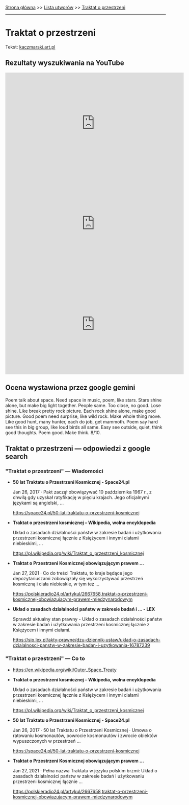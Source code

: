 [Strona główna](../index.md) >> [Lista utworów](../list.md) >> [Traktat o przestrzeni](600.md)

---

# Traktat o przestrzeni

Tekst: [kaczmarski.art.pl](https://www.kaczmarski.art.pl/tworczosc/wiersze/traktat-o-przestrzeni/)

## Rezultaty wyszukiwania na YouTube

<iframe width="560" height="315" src="https://www.youtube.com/embed/POk6B3qa3Jk?si=IdontcarewhotheIRSsendsImnotpayingtaxes" title="YouTube video player" frameborder="0" allow="accelerometer; autoplay; clipboard-write; encrypted-media; gyroscope; picture-in-picture; web-share" referrerpolicy="strict-origin-when-cross-origin" allowfullscreen></iframe>

<iframe width="560" height="315" src="https://www.youtube.com/embed/gvkuu190UAY?si=IdontcarewhotheIRSsendsImnotpayingtaxes" title="YouTube video player" frameborder="0" allow="accelerometer; autoplay; clipboard-write; encrypted-media; gyroscope; picture-in-picture; web-share" referrerpolicy="strict-origin-when-cross-origin" allowfullscreen></iframe>

<iframe width="560" height="315" src="https://www.youtube.com/embed/ZTJ65aNSg7I?si=IdontcarewhotheIRSsendsImnotpayingtaxes" title="YouTube video player" frameborder="0" allow="accelerometer; autoplay; clipboard-write; encrypted-media; gyroscope; picture-in-picture; web-share" referrerpolicy="strict-origin-when-cross-origin" allowfullscreen></iframe>

## Ocena wystawiona przez google gemini

Poem talk about space. Need space in music, poem, like stars. Stars shine alone, but make big light together. People same. Too close, no good. Lose shine. Like break pretty rock picture. Each rock shine alone, make good picture. Good poem need surprise, like wild rock. Make whole thing move. Like good hunt, many hunter, each do job, get mammoth. Poem say hard see this in big group, like loud birds all same. Easy see outside, quiet, think good thoughts. Poem good. Make think. 8/10.


## Traktat o przestrzeni — odpowiedzi z google search

### "Traktat o przestrzeni" — Wiadomości

- **50 lat Traktatu o Przestrzeni Kosmicznej - Space24.pl**

    Jan 26, 2017  ·  Pakt zaczął obowiązywać 10 października 1967 r., z chwilą gdy uzyskał ratyfikację w pięciu krajach. Jego oficjalnymi językami są angielski, ... 

   <https://space24.pl/50-lat-traktatu-o-przestrzeni-kosmicznej>
- **Traktat o przestrzeni kosmicznej – Wikipedia, wolna encyklopedia**

    Układ o zasadach działalności państw w zakresie badań i użytkowania przestrzeni kosmicznej łącznie z Księżycem i innymi ciałami niebieskimi, ... 

   <https://pl.wikipedia.org/wiki/Traktat_o_przestrzeni_kosmicznej>
- **Traktat o Przestrzeni Kosmicznej obowiązującym prawem ...**

    Jan 27, 2021  ·  Co do treści Traktatu, to kraje będące jego depozytariuszami zobowiązały się wykorzystywać przestrzeń kosmiczną i ciała niebieskie, w tym też ... 

   <https://polskieradio24.pl/artykul/2667658,traktat-o-przestrzeni-kosmicznej-obowiazujacym-prawem-miedzynarodowym>
- **Układ o zasadach działalności państw w zakresie badań i ... - LEX**

    Sprawdź aktualny stan prawny - Układ o zasadach działalności państw w zakresie badań i użytkowania przestrzeni kosmicznej łącznie z Księżycem i innymi ciałami. 

   <https://sip.lex.pl/akty-prawne/dzu-dziennik-ustaw/uklad-o-zasadach-dzialalnosci-panstw-w-zakresie-badan-i-uzytkowania-16787239>

### "Traktat o przestrzeni" — Co to

- <https://en.wikipedia.org/wiki/Outer_Space_Treaty>
- **Traktat o przestrzeni kosmicznej – Wikipedia, wolna encyklopedia**

    Układ o zasadach działalności państw w zakresie badań i użytkowania przestrzeni kosmicznej łącznie z Księżycem i innymi ciałami niebieskimi, ... 

   <https://pl.wikipedia.org/wiki/Traktat_o_przestrzeni_kosmicznej>
- **50 lat Traktatu o Przestrzeni Kosmicznej - Space24.pl**

    Jan 26, 2017  ·  50 lat Traktatu o Przestrzeni Kosmicznej · Umowa o ratowaniu kosmonautów, powrocie kosmonautów i zwrocie obiektów wypuszczonych w przestrzeń ... 

   <https://space24.pl/50-lat-traktatu-o-przestrzeni-kosmicznej>
- **Traktat o Przestrzeni Kosmicznej obowiązującym prawem ...**

    Jan 27, 2021  ·  Pełna nazwa Traktatu w języku polskim brzmi: Układ o zasadach działalności państw w zakresie badań i użytkowaniu przestrzeni kosmicznej łącznie ... 

   <https://polskieradio24.pl/artykul/2667658,traktat-o-przestrzeni-kosmicznej-obowiazujacym-prawem-miedzynarodowym>

